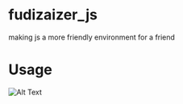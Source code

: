 # fudizaizer_js
making js a more friendly environment for a friend


# Usage
![Alt Text](https://tenor.com/view/my-job-here-is-done-bye-done-gif-14879937.gif)
